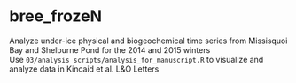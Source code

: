 # bree_frozeN

Analyze under-ice physical and biogeochemical time series from Missisquoi Bay and Shelburne Pond for the 2014 and 2015 winters <br />
Use ```03/analysis scripts/analysis_for_manuscript.R``` to visualize and analyze data in Kincaid et al. L&O Letters
